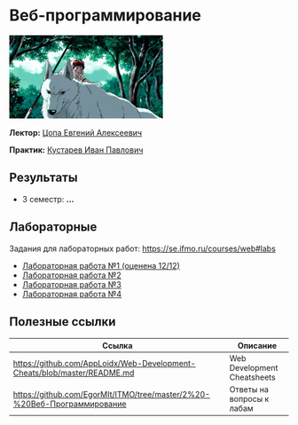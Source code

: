 # Веб-программирование

<img alt="Princess Mononoke Running" src="https://github.com/maxbarsukov/itmo/blob/master/.docs/princess-mononoke-running.gif" height="150">

**Лектор:** [Цопа Евгений Алексеевич](https://my.itmo.ru/persons/126287)

**Практик:** [Кустарев Иван Павлович](https://my.itmo.ru/persons/309681)

## Результаты

- 3 семестр: **...**

## Лабораторные

Задания для лабораторных работ: https://se.ifmo.ru/courses/web#labs

- [Лабораторная работа №1 (оценена 12/12)](https://github.com/maxbarsukov-itmo/web-1)
- [Лабораторная работа №2](https://github.com/maxbarsukov-itmo/web-2)
- [Лабораторная работа №3](https://github.com/maxbarsukov-itmo/web-3)
- [Лабораторная работа №4](https://github.com/maxbarsukov-itmo/web-4)

## Полезные ссылки

| Ссылка | Описание |
| --- | --- |
| https://github.com/AppLoidx/Web-Development-Cheats/blob/master/README.md | Web Development Cheatsheets |
| https://github.com/EgorMIt/ITMO/tree/master/2%20-%20Веб-Программирование | Ответы на вопросы к лабам |

